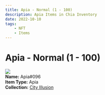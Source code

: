 ```yaml
---
title: Apia - Normal (1 - 100)
description: Apia Items in Chia Inventory
date: 2022-10-10
tags:
    - NFT
    - Items
---
```


# Apia - Normal (1 - 100)
<div class="item_thumbnail">
<img loading="lazy" src="https://po7mloikozy23hnnezfcjtdrkienqhh3swstome5gm3tovuywa.arweave.net/e77FuQp2ca-2drSZKJMxxUgjYHPuVpTcwnTM3N1aYsA"><br/>
<div><strong>Name:</strong> Apia#096</div>
<div><strong>Item Type:</strong> Apia</div>
<div><strong>Collection:</strong> <a href="https://www.spacescan.io/xch/nft/collection/col1lend2dcn558km4wcwta4xnkfv3xpcmlp9kyt0m909emvfxechlyqdl5ndg">City Illusion</a></div>
</div>

